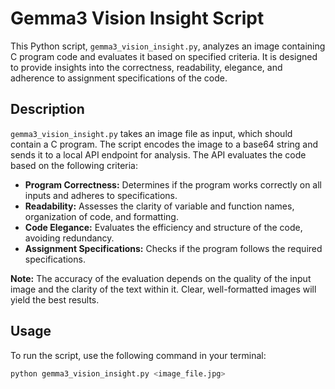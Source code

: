 # Gemma3 Vision Insight Script

This Python script, `gemma3_vision_insight.py`, analyzes an image containing C program code and evaluates it based on specified criteria. It is designed to provide insights into the correctness, readability, elegance, and adherence to assignment specifications of the code.

## Description

`gemma3_vision_insight.py` takes an image file as input, which should contain a C program. The script encodes the image to a base64 string and sends it to a local API endpoint for analysis. The API evaluates the code based on the following criteria:

* **Program Correctness:** Determines if the program works correctly on all inputs and adheres to specifications.
* **Readability:** Assesses the clarity of variable and function names, organization of code, and formatting.
* **Code Elegance:** Evaluates the efficiency and structure of the code, avoiding redundancy.
* **Assignment Specifications:** Checks if the program follows the required specifications.

**Note:** The accuracy of the evaluation depends on the quality of the input image and the clarity of the text within it. Clear, well-formatted images will yield the best results.

## Usage

To run the script, use the following command in your terminal:

```bash
python gemma3_vision_insight.py <image_file.jpg>

